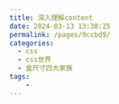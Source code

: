 ```yaml
---
title: 深入理解content
date: 2024-03-13 13:38:25
permalink: /pages/9ccbd9/
categories:
  - css
  - css世界
  - 盒尺寸四大家族
tags:
    -
---
```

